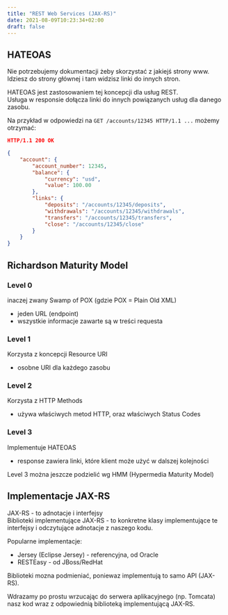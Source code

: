 ```yaml
---
title: "REST Web Services (JAX-RS)"
date: 2021-08-09T10:23:34+02:00
draft: false
---
```


## HATEOAS

Nie potrzebujemy dokumentacji żeby skorzystać z jakiejś strony www.  
Idziesz do strony głównej i tam widzisz linki do innych stron.  

HATEOAS jest zastosowaniem tej koncepcji dla usług REST.  
Usługa w responsie dołącza linki do innych powiązanych usług dla danego zasobu.

Na przykład w odpowiedzi na ``GET /accounts/12345 HTTP/1.1 ...`` możemy otrzymać:

```json
HTTP/1.1 200 OK

{
    "account": {
        "account_number": 12345,
        "balance": {
            "currency": "usd",
            "value": 100.00
        },
        "links": {
            "deposits": "/accounts/12345/deposits",
            "withdrawals": "/accounts/12345/withdrawals",
            "transfers": "/accounts/12345/transfers",
            "close": "/accounts/12345/close"
        }
    }
}
```

## Richardson Maturity Model

### Level 0
inaczej zwany Swamp of POX (gdzie POX = Plain Old XML)

* jeden URL (endpoint)
* wszystkie informacje zawarte są w treści requesta

### Level 1
Korzysta z koncepcji Resource URI
* osobne URI dla każdego zasobu

### Level 2
Korzysta z HTTP Methods
* używa właściwych metod HTTP, oraz właściwych Status Codes

### Level 3
Implementuje HATEOAS
* response zawiera linki, które klient może użyć w dalszej kolejności

Level 3 można jeszcze podzielić wg HMM (Hypermedia Maturity Model)

## Implementacje JAX-RS

JAX-RS - to adnotacje i interfejsy  
Biblioteki implementujące JAX-RS - to konkretne klasy implementujące te interfejsy i odczytujące adnotacje z naszego kodu.  

Popularne implementacje:
* Jersey (Eclipse Jersey) - referencyjna, od Oracle
* RESTEasy - od JBoss/RedHat  

Biblioteki mozna podmieniać, poniewaz implementują to samo API (JAX-RS).  

Wdrazamy po prostu wrzucając do serwera aplikacyjnego (np. Tomcata) nasz kod wraz z odpowiednią biblioteką implementującą JAX-RS. 



